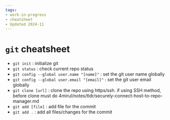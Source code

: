 ```yaml
---
tags:
- work-in-progress
- cheatsheet
- Updated 2024-11
---
```


# `git` cheatsheet

- `git init` : initialize git
- `git status` : check current repo status
- `git config --global user.name "[name]"` : set the git user name globally
- `git config --global user.email "[email]"` : set the git user email globally
- `git clone [url]` : clone the repo using https/ssh. if using SSH method, before clone must do 4mirul/notes/tldr/securely-connect-host-to-repo-manager.md
- `git add [file]` : add file for the commit
- `git add .` : add all files/changes for the commit